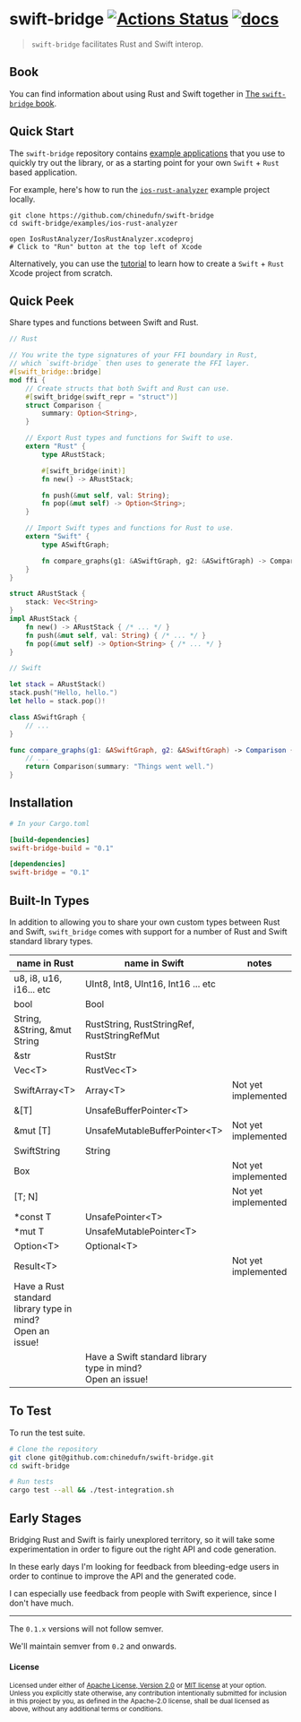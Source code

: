 # swift-bridge [![Actions Status](https://github.com/chinedufn/swift-bridge/workflows/test/badge.svg)](https://github.com/chinedufn/swift-bridge/actions) [![docs](https://docs.rs/swift-bridge/badge.svg)](https://docs.rs/swift-bridge)

> `swift-bridge` facilitates Rust and Swift interop.

## Book

You can find information about using Rust and Swift together in [The `swift-bridge` book](https://chinedufn.github.io/swift-bridge).

## Quick Start

The `swift-bridge` repository contains [example applications](examples) that you use to quickly try out the library,
or as a starting point for your own `Swift` + `Rust` based application.

For example, here's how to run the [`ios-rust-analyzer`](examples/ios-rust-analyzer) example project locally.

```
git clone https://github.com/chinedufn/swift-bridge
cd swift-bridge/examples/ios-rust-analyzer

open IosRustAnalyzer/IosRustAnalyzer.xcodeproj
# Click to "Run" button at the top left of Xcode
```
Alternatively, you can use the [tutorial](https://chinedufn.github.io/swift-bridge/tutorial/running-rust-analyzer-on-an-iphone/index.html) to learn how to create a `Swift` + `Rust` Xcode project from scratch.

## Quick Peek

Share types and functions between Swift and Rust.

```rust
// Rust

// You write the type signatures of your FFI boundary in Rust,
// which `swift-bridge` then uses to generate the FFI layer.
#[swift_bridge::bridge]
mod ffi {
    // Create structs that both Swift and Rust can use.
    #[swift_bridge(swift_repr = "struct")]
    struct Comparison {
        summary: Option<String>,
    }

    // Export Rust types and functions for Swift to use.
    extern "Rust" {
        type ARustStack;

        #[swift_bridge(init)]
        fn new() -> ARustStack;

        fn push(&mut self, val: String);
        fn pop(&mut self) -> Option<String>;
    }

    // Import Swift types and functions for Rust to use.
    extern "Swift" {
        type ASwiftGraph;

        fn compare_graphs(g1: &ASwiftGraph, g2: &ASwiftGraph) -> Comparison;
    }
}

struct ARustStack {
    stack: Vec<String>
}
impl ARustStack {
    fn new() -> ARustStack { /* ... */ }
    fn push(&mut self, val: String) { /* ... */ }
    fn pop(&mut self) -> Option<String> { /* ... */ }
}
```

```swift
// Swift

let stack = ARustStack()
stack.push("Hello, hello.")
let hello = stack.pop()!

class ASwiftGraph {
    // ...
}

func compare_graphs(g1: &ASwiftGraph, g2: &ASwiftGraph) -> Comparison {
    // ...
    return Comparison(summary: "Things went well.")
}
```

## Installation

```toml
# In your Cargo.toml

[build-dependencies]
swift-bridge-build = "0.1"

[dependencies]
swift-bridge = "0.1"
```

## Built-In Types

In addition to allowing you to share your own custom types between Rust and Swift,
`swift_bridge` comes with support for a number of Rust and Swift standard library types.

| name in Rust                                                    | name in Swift                                                    | notes               |
| ---                                                             | ---                                                              | ---                 |
| u8, i8, u16, i16... etc                                         | UInt8, Int8, UInt16, Int16 ... etc                               |                     |
| bool                                                            | Bool                                                             |                     |
| String, &String, &mut String                                    | RustString, RustStringRef, RustStringRefMut                      |                     |
| &str                                                            | RustStr                                                          |                     |
| Vec\<T>                                                         | RustVec\<T>                                                      |                     |
| SwiftArray\<T>                                                  | Array\<T>                                                        | Not yet implemented |
| &[T]                                                            | UnsafeBufferPointer\<T>                                          |                     |
| &mut [T]                                                        | UnsafeMutableBufferPointer\<T>                                   | Not yet implemented |
| SwiftString                                                     | String                                                           |                     |
| Box<T>                                                          |                                                                  | Not yet implemented |
| [T; N]                                                          |                                                                  | Not yet implemented |
| *const T                                                        | UnsafePointer\<T>                                                |                     |
| *mut T                                                          | UnsafeMutablePointer\<T>                                         |                     |
| Option\<T>                                                      | Optional\<T>                                                     |                     |
| Result\<T>                                                      |                                                                  | Not yet implemented |
| Have a Rust standard library type in mind?<br /> Open an issue! |                                                                  |                     |
|                                                                 | Have a Swift standard library type in mind?<br /> Open an issue! |                     |

## To Test

To run the test suite.

```sh
# Clone the repository
git clone git@github.com:chinedufn/swift-bridge.git
cd swift-bridge

# Run tests
cargo test --all && ./test-integration.sh
```

## Early Stages

Bridging Rust and Swift is fairly unexplored territory, so it will take some experimentation in order to
figure out the right API and code generation.

In these early days I'm looking for feedback from bleeding-edge users in order to continue to improve the
API and the generated code.

I can especially use feedback from people with Swift experience, since I don't have much.

---

The `0.1.x` versions will not follow semver.

We'll maintain semver from `0.2` and onwards.

#### License

<sup>
Licensed under either of <a href="LICENSE-APACHE">Apache License, Version
2.0</a> or <a href="LICENSE-MIT">MIT license</a> at your option.
</sup>

<br>

<sub>
Unless you explicitly state otherwise, any contribution intentionally submitted
for inclusion in this project by you, as defined in the Apache-2.0 license,
shall be dual licensed as above, without any additional terms or conditions.
</sub>
